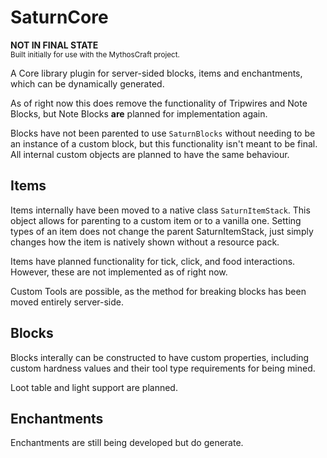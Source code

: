 # SaturnCore
**NOT IN FINAL STATE**<br>
 <sub> Built initially for use with the MythosCraft project. </sub>

 A Core library plugin for server-sided blocks, items and enchantments, which can be dynamically generated. 
 
 As of right now this does remove the functionality of Tripwires and Note Blocks, but Note Blocks **are** planned for implementation again.

 Blocks have not been parented to use `SaturnBlocks` without needing to be an instance of a custom block, but this functionality isn't meant to be final. All internal custom objects are planned to have the same behaviour.

## Items
 Items internally have been moved to a native class `SaturnItemStack`. This object allows for parenting to a custom item or to a vanilla one. Setting types of an item does not change the parent SaturnItemStack, just simply changes how the item is natively shown without a resource pack.

 Items have planned functionality for tick, click, and food interactions. However, these are not implemented as of right now.

 Custom Tools are possible, as the method for breaking blocks has been moved entirely server-side.

## Blocks
 Blocks interally can be constructed to have custom properties, including custom hardness values and their tool type requirements for being mined.

 Loot table and light support are planned.

## Enchantments
 Enchantments are still being developed but do generate.

